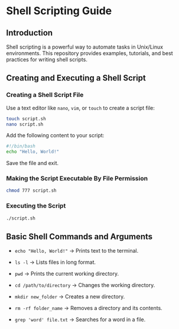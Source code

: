 # Shell Scripting Guide


##  Introduction
Shell scripting is a powerful way to automate tasks in Unix/Linux environments. This repository provides examples, tutorials, and best practices for writing shell scripts.


##  Creating and Executing a Shell Script

### **Creating a Shell Script File**
Use a text editor like `nano`, `vim`, or `touch` to create a script file:
```bash
touch script.sh
nano script.sh
```
Add the following content to your script:
```bash
#!/bin/bash
echo "Hello, World!"
```
Save the file and exit.

### **Making the Script Executable By File Permission**
```bash
chmod 777 script.sh
```

### **Executing the Script**
```bash
./script.sh
```

##  Basic Shell Commands and Arguments
- `echo "Hello, World!"` → Prints text to the terminal.
- `ls -l` → Lists files in long format.
- `pwd` → Prints the current working directory.
- `cd /path/to/directory` → Changes the working directory.
- `mkdir new_folder` → Creates a new directory.
- `rm -rf folder_name` → Removes a directory and its contents.

- `grep 'word' file.txt` → Searches for a word in a file.





